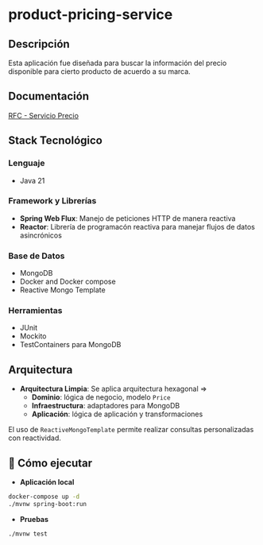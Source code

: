 # product-pricing-service

## Descripción

Esta aplicación fue diseñada para buscar la información del precio disponible para cierto producto de acuerdo a su marca. 

## Documentación
[RFC - Servicio Precio](https://docs.google.com/document/d/1A1qR_oI0oDdVYw5G-lcpZb-ywS6Q2A2qa67c_LxFpvU/edit?tab=t.0#heading=h.jyp2yssllsgg)

## Stack Tecnológico
### Lenguaje
- Java 21

### Framework y Librerías
- **Spring Web Flux**: Manejo de peticiones HTTP de manera reactiva
- **Reactor**: Librería de programacón reactiva para manejar flujos de datos asincrónicos

### Base de Datos
- MongoDB
- Docker and Docker compose
- Reactive Mongo Template

### Herramientas
- JUnit 
- Mockito
- TestContainers para MongoDB

## Arquitectura
- **Arquitectura Limpia**: Se aplica arquitectura hexagonal =>
  - **Dominio**: lógica de negocio, modelo `Price`
  - **Infraestructura**: adaptadores para MongoDB
  - **Aplicación**: lógica de aplicación y transformaciones

El uso de `ReactiveMongoTemplate` permite realizar consultas personalizadas con reactividad.

## 🚀 Cómo ejecutar
- **Aplicación local**
```bash
docker-compose up -d
./mvnw spring-boot:run
```

- **Pruebas**
```bash
./mvnw test
```